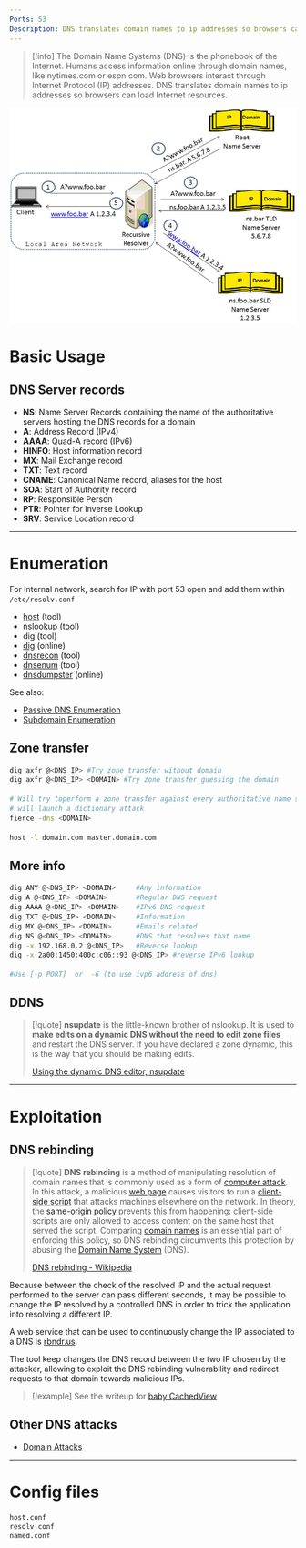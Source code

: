 ```yaml
---
Ports: 53
Description: DNS translates domain names to ip addresses so browsers can load Internet resources.
---
```


>[!info]
> The Domain Name Systems (DNS) is the phonebook of the Internet. Humans access information online through domain names, like nytimes.com or espn.com. Web browsers interact through Internet Protocol (IP) addresses. DNS translates domain names to ip addresses so browsers can load Internet resources.

![|700](../../zzz_res/attachments/DNS-graph.png)

# Basic Usage

## DNS Server records

- **NS**: Name Server Records containing the name of the authoritative servers hosting the DNS records for a domain
- **A**: Address Record (IPv4)
- **AAAA**: Quad-A record (IPv6)
- **HINFO**: Host information record
- **MX**: Mail Exchange record
- **TXT**: Text record
- **CNAME**: Canonical Name record, aliases for the host
- **SOA**: Start of Authority record
- **RP**: Responsible Person
- **PTR**: Pointer for Inverse Lookup
- **SRV**: Service Location record

---

# Enumeration

For internal network, search for IP with port 53 open and add them within `/etc/resolv.conf`

- [host](../Tools/host.md) (tool)
- nslookup (tool)
- dig (tool)
- [dig](https://toolbox.googleapps.com/apps/dig/) (online)
- [dnsrecon](../Tools/dnsrecon.md) (tool)
- [dnsenum](../Tools/dnsenum.md) (tool)
- [dnsdumpster](https://dnsdumpster.com/) (online)

See also:
- [Passive DNS Enumeration](../Web%20&%20Network%20Hacking/Passive%20information%20gathering%20(OSINT).md#Passive%20DNS%20Enumeration)
- [Subdomain Enumeration](../Web%20&%20Network%20Hacking/HTTP%20Recon%20and%20Enumeration.md#Subdomain%20Enumeration)
## Zone transfer

```bash
dig axfr @<DNS_IP> #Try zone transfer without domain
dig axfr @<DNS_IP> <DOMAIN> #Try zone transfer guessing the domain

# Will try toperform a zone transfer against every authoritative name server and if this doesn'twork, 
# will launch a dictionary attack 
fierce -dns <DOMAIN> 

host -l domain.com master.domain.com
```

## More info

```bash
dig ANY @<DNS_IP> <DOMAIN>     #Any information
dig A @<DNS_IP> <DOMAIN>       #Regular DNS request
dig AAAA @<DNS_IP> <DOMAIN>    #IPv6 DNS request
dig TXT @<DNS_IP> <DOMAIN>     #Information
dig MX @<DNS_IP> <DOMAIN>      #Emails related
dig NS @<DNS_IP> <DOMAIN>      #DNS that resolves that name
dig -x 192.168.0.2 @<DNS_IP>   #Reverse lookup
dig -x 2a00:1450:400c:c06::93 @<DNS_IP> #reverse IPv6 lookup

#Use [-p PORT]  or  -6 (to use ivp6 address of dns)
```

## DDNS

>[!quote]
>**nsupdate** is the little-known brother of nslookup. It is used to **make edits on a dynamic DNS without the need to edit zone files** and restart the DNS server. If you have declared a zone dynamic, this is the way that you should be making edits.
>
>[Using the dynamic DNS editor, nsupdate](https://www.rtfm-sarl.ch/articles/using-nsupdate.html)

---

# Exploitation

## DNS rebinding

>[!quote]
>**DNS rebinding** is a method of manipulating resolution of domain names that is commonly used as a form of [computer attack](https://en.wikipedia.org/wiki/Computer_security "Computer security"). In this attack, a malicious [web page](https://en.wikipedia.org/wiki/Web_page "Web page") causes visitors to run a [client-side script](https://en.wikipedia.org/wiki/Client-side_scripting "Client-side scripting") that attacks machines elsewhere on the network. In theory, the [same-origin policy](https://en.wikipedia.org/wiki/Same-origin_policy "Same-origin policy") prevents this from happening: client-side scripts are only allowed to access content on the same host that served the script. Comparing [domain names](https://en.wikipedia.org/wiki/Domain_name "Domain name") is an essential part of enforcing this policy, so DNS rebinding circumvents this protection by abusing the [Domain Name System](https://en.wikipedia.org/wiki/Domain_Name_System "Domain Name System") (DNS).
>
>[DNS rebinding - Wikipedia](https://en.wikipedia.org/wiki/DNS_rebinding)

Because between the check of the resolved IP and the actual request performed to the server can pass different seconds, it may be possible to change the IP resolved by a controlled DNS in order to trick the application into resolving a different IP.

A web service that can be used to continuously change the IP associated to a DNS is [rbndr.us](<[rbndr.us dns rebinding service](https://lock.cmpxchg8b.com/rebinder.html)>).

The tool keep changes the DNS record between the two IP chosen by the attacker, allowing to exploit the DNS rebinding vulnerability and redirect requests to that domain towards malicious IPs.

>[!example]
>See the writeup for [baby CachedView](../../Play%20ground/CTFs/baby%20CachedView.md)

## Other DNS attacks

- [Domain Attacks](../Web%20&%20Network%20Hacking/Domain%20Attacks.md)


---

# Config files

```
host.conf
resolv.conf
named.conf
```
